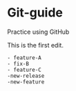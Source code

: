 # Git-guide
Practice using GitHub

This is the first edit.

    - feature-A
    - fix-B
    - feature-C
    -new-release
    -new-feature
